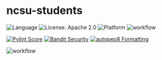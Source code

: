 # ncsu-students

![Language](https://img.shields.io/badge/language-python-blue)
![License: Apache 2.0](https://img.shields.io/badge/License-MIT-red.svg)
![Platform](https://img.shields.io/badge/platform-linux-lightgrey)
![workflow](https://github.com/se-hw1/ncsu-students/actions/workflows/pytesthw1.yml/badge.svg)

[![Pylint Score](https://img.shields.io/badge/pylint-10.00/10-brightgreen)](https://github.com/se-hw1/ncsu-students/actions/workflows/pytesthw2.yml)
[![Bandit Security](https://img.shields.io/badge/bandit-safe-brightgreen)](https://github.com/se-hw1/ncsu-students/actions/workflows/pytesthw2.yml)
[![autopep8 Formatting](https://img.shields.io/badge/autopep8-formatted-brightgreen)](https://github.com/se-hw1/ncsu-students/actions/workflows/pytesthw2.yml)



![workflow](https://github.com/se-hw1/ncsu-students/actions/workflows/pytesthw2.yml/badge.svg)



 
